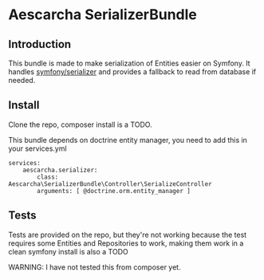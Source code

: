 # Aescarcha SerializerBundle
## Introduction

This bundle is made to make serialization of Entities easier on Symfony. It handles [symfony/serializer](https://github.com/symfony/serializer) and provides a fallback to read from database if needed.

## Install
Clone the repo, composer install is a TODO.

This bundle depends on doctrine entity manager, you need to add this in your services.yml

    services:
        aescarcha.serializer:
            class: Aescarcha\SerializerBundle\Controller\SerializeController
            arguments: [ @doctrine.orm.entity_manager ]


## Tests
Tests are provided on the repo, but they're not working because the test requires some Entities and Repositories to work, making them work in a clean symfony install is also a TODO

WARNING: I have not tested this from composer yet.